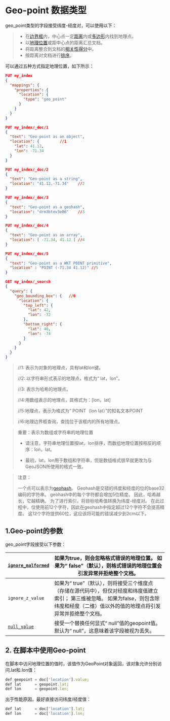 # Geo-point 数据类型

geo_point类型的字段接受纬度-经度对，可以使用以下：

> - 在[边界框](https://www.elastic.co/guide/en/elasticsearch/reference/7.6/query-dsl-geo-bounding-box-query.html)内，中心点一定[距离](https://www.elastic.co/guide/en/elasticsearch/reference/7.6/query-dsl-geo-distance-query.html)内或[多边形](https://www.elastic.co/guide/en/elasticsearch/reference/7.6/query-dsl-geo-polygon-query.html)内找到地理点。
> - 以[地理位置](https://www.elastic.co/guide/en/elasticsearch/reference/7.6/search-aggregations-bucket-geohashgrid-aggregation.html)或距中心点的距离汇总文档。
> - 将距离整合到文档的[相关性得分](https://www.elastic.co/guide/en/elasticsearch/reference/7.6/query-dsl-function-score-query.html)中。
> - 按距离对文档进行[排序](https://www.elastic.co/guide/en/elasticsearch/reference/7.6/search-request-body.html#geo-sorting)。

可以通过五种方式指定地理位置，如下所示：

```json
PUT my_index
{
  "mappings": {
    "properties": {
      "location": {
        "type": "geo_point"
      }
    }
  }
}

PUT my_index/_doc/1
{
  "text": "Geo-point as an object",
  "location": { 		//1
    "lat": 41.12,
    "lon": -71.34
  }
}

PUT my_index/_doc/2
{
  "text": "Geo-point as a string",
  "location": "41.12,-71.34" 	//2
}

PUT my_index/_doc/3
{
  "text": "Geo-point as a geohash",
  "location": "drm3btev3e86" 	//3
}

PUT my_index/_doc/4
{
  "text": "Geo-point as an array",
  "location": [ -71.34, 41.12 ] //4
}

PUT my_index/_doc/5
{
  "text": "Geo-point as a WKT POINT primitive",
  "location" : "POINT (-71.34 41.12)" //5
}

GET my_index/_search
{
  "query": {
    "geo_bounding_box": { 	//6
      "location": {
        "top_left": {
          "lat": 42,
          "lon": -72
        },
        "bottom_right": {
          "lat": 40,
          "lon": -74
        }
      }
    }
  }
}
```

> //1: 表示为对象的地理点，具有lat和lon键。
>
>
> //2: 以字符串形式表示的地理点，格式为“ lat，lon”。
>
>
> //3: 表示为哈希的地理点。
>
>
> //4:用数组表示的地理点，其格式为：[lon，lat]
>
>
> //5:地理点，表示为格式为“ POINT（lon lat）”的知名文本POINT
>
>
> //6:地理边界框查询，查找位于该框内的所有地理点。



> 重要：表示为数组或字符串的地理位置
>
> - 请注意，字符串地理位置按lat，lon排序，而数组地理位置按相反的顺序：lon，lat。
>
> - 最初，lat，lon用于数组和字符串，但是数组格式很早就更改为与GeoJSON所使用的格式一致。



> 注意：
>
> 一个点可以表示为[geohash](http://en.wikipedia.org/wiki/Geohash)。 Geohash是交错的纬度和经度的位的base32编码的字符串。 geohash中的每个字符都会增加5位精度。 因此，哈希越长，它越精确。 为了进行索引，将目标哈希值转换为纬度-经度对。 在此过程中，仅使用前12个字符，因此在geohash中指定超过12个字符不会提高精度。 这12个字符提供60位，这应该将可能的错误减少到2cm以下。



## 1.Geo-point的参数

geo_point字段接受以下参数：

| [`ignore_malformed`](https://www.elastic.co/guide/en/elasticsearch/reference/7.6/ignore-malformed.html) | 如果为true，则会忽略格式错误的地理位置。 如果为“ false”（默认），则格式错误的地理位置会引发异常并拒绝整个文档。 |
| ------------------------------------------------------------ | ------------------------------------------------------------ |
| `ignore_z_value`                                             | 如果为“ true”（默认），则将接受三个维度点（存储在源代码中），但仅对经度和纬度值建立索引； 第三维被忽略。 如果为false，则包含除纬度和经度（二维）值以外的值的地理点将引发异常并拒绝整个文档。 |
| [`null_value`](https://www.elastic.co/guide/en/elasticsearch/reference/7.6/null-value.html) | 接受一个替换任何显式“ null”值的geopoint值。 默认为“ null”，这意味着该字段被视为丢失。 |



## 2. 在脚本中使用Geo-point

在脚本中访问地理位置的值时，该值作为GeoPoint对象返回，该对象允许分别访问.lat和.lon值：

```javascript
def geopoint = doc['location'].value;
def lat      = geopoint.lat;
def lon      = geopoint.lon;
```

出于性能原因，最好直接访问纬度/经度值：

```javascript
def lat      = doc['location'].lat;
def lon      = doc['location'].lon;
```

